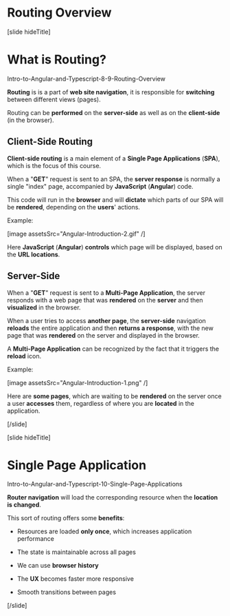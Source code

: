 # Routing Overview

[slide hideTitle]

# What is Routing?

Intro-to-Angular-and-Typescript-8-9-Routing-Overview

**Routing** is is a part of **web site navigation**, it is responsible for **switching** between different views (pages).

Routing can be **performed** on the **server-side** as well as on the **client-side** (in the browser).

## Client-Side Routing

**Client-side routing** is a main element of a **Single Page Applications** (**SPA**), which is the focus of this course.

When a "**GET**" request is sent to an SPA, the **server response** is normally a single "index" page, accompanied by **JavaScript** (**Angular**) code. 

This code will run in the **browser** and will **dictate** which parts of our SPA will be **rendered**, depending on the **users**' actions. 

Example: 

[image assetsSrc="Angular-Introduction-2.gif" /]

Here **JavaScript** (**Angular**) **controls** which page will be displayed, based on the **URL locations**.

## Server-Side

When a "**GET**" request is sent to a **Multi-Page Application**, the server responds with a web page that was **rendered** on the **server** and then **visualized** in the browser. 

When a user tries to access **another page**, the **server-side** navigation **reloads** the entire application and then **returns a response**, with the new page that was **rendered** on the server and displayed in the browser.

A **Multi-Page Application** can be recognized by the fact that it triggers the **reload** icon.

Example:

[image assetsSrc="Angular-Introduction-1.png" /]

Here are **some pages**, which are waiting to be **rendered** on the server once a user **accesses** them, regardless of where you are **located** in the application.

[/slide]

[slide hideTitle]

# Single Page Application

Intro-to-Angular-and-Typescript-10-Single-Page-Applications

**Router navigation** will load the corresponding resource when the **location is changed**.

This sort of routing offers some **benefits**:

- Resources are loaded **only once**, which increases application performance

- The state is maintainable across all pages

- We can use **browser history**

- The **UX** becomes faster more responsive

- Smooth transitions between pages 

[/slide]
